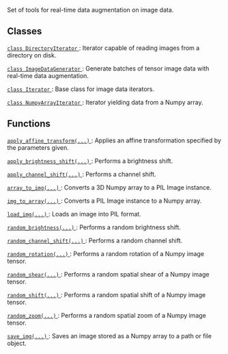 Set of tools for real-time data augmentation on image data.

## Classes
[ `class DirectoryIterator` ](https://tensorflow.google.cn/api_docs/python/tf/keras/preprocessing/image/DirectoryIterator): Iterator capable of reading images from a directory on disk.

[ `class ImageDataGenerator` ](https://tensorflow.google.cn/api_docs/python/tf/keras/preprocessing/image/ImageDataGenerator): Generate batches of tensor image data with real-time data augmentation.

[ `class Iterator` ](https://tensorflow.google.cn/api_docs/python/tf/keras/preprocessing/image/Iterator): Base class for image data iterators.

[ `class NumpyArrayIterator` ](https://tensorflow.google.cn/api_docs/python/tf/keras/preprocessing/image/NumpyArrayIterator): Iterator yielding data from a Numpy array.

## Functions
[ `apply_affine_transform(...)` ](https://tensorflow.google.cn/api_docs/python/tf/keras/preprocessing/image/apply_affine_transform): Applies an affine transformation specified by the parameters given.

[ `apply_brightness_shift(...)` ](https://tensorflow.google.cn/api_docs/python/tf/keras/preprocessing/image/apply_brightness_shift): Performs a brightness shift.

[ `apply_channel_shift(...)` ](https://tensorflow.google.cn/api_docs/python/tf/keras/preprocessing/image/apply_channel_shift): Performs a channel shift.

[ `array_to_img(...)` ](https://tensorflow.google.cn/api_docs/python/tf/keras/preprocessing/image/array_to_img): Converts a 3D Numpy array to a PIL Image instance.

[ `img_to_array(...)` ](https://tensorflow.google.cn/api_docs/python/tf/keras/preprocessing/image/img_to_array): Converts a PIL Image instance to a Numpy array.

[ `load_img(...)` ](https://tensorflow.google.cn/api_docs/python/tf/keras/preprocessing/image/load_img): Loads an image into PIL format.

[ `random_brightness(...)` ](https://tensorflow.google.cn/api_docs/python/tf/keras/preprocessing/image/random_brightness): Performs a random brightness shift.

[ `random_channel_shift(...)` ](https://tensorflow.google.cn/api_docs/python/tf/keras/preprocessing/image/random_channel_shift): Performs a random channel shift.

[ `random_rotation(...)` ](https://tensorflow.google.cn/api_docs/python/tf/keras/preprocessing/image/random_rotation): Performs a random rotation of a Numpy image tensor.

[ `random_shear(...)` ](https://tensorflow.google.cn/api_docs/python/tf/keras/preprocessing/image/random_shear): Performs a random spatial shear of a Numpy image tensor.

[ `random_shift(...)` ](https://tensorflow.google.cn/api_docs/python/tf/keras/preprocessing/image/random_shift): Performs a random spatial shift of a Numpy image tensor.

[ `random_zoom(...)` ](https://tensorflow.google.cn/api_docs/python/tf/keras/preprocessing/image/random_zoom): Performs a random spatial zoom of a Numpy image tensor.

[ `save_img(...)` ](https://tensorflow.google.cn/api_docs/python/tf/keras/preprocessing/image/save_img): Saves an image stored as a Numpy array to a path or file object.

